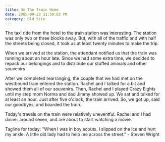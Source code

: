 ```yaml
---
title: On The Train Home
date: 2005-09-23 11:50:03 PM
category: Old Site
---
```


The taxi ride from the hotel to the train station was interesting. The station was only two or three blocks away. But, with all of the traffic and with half the streets being closed, it took us at least twenty minutes to make the trip.

When we arrived at the station, the attendant notified us that the train was running about an hour late. Since we had some extra time, we decided to repack our belongings and to distribute our stuffed animals and other souvenirs.

After we completed rearranging, the couple that we had met on the westbound train entered the station. Rachel and I talked for a bit and showed them all of our souvenirs. Then, Rachel and I played Crazy Eights until my step mom Norma and dad Jimmy showed up. We sat and talked for at least an hour. Just after five o'clock, the train arrived. So, we got up, said our goodbyes, and boarded the train.

Today's travels on the train were relatively uneventful. Rachel and I had dinner around seven, and are about to start watching a movie.

Tagline for today: "When I was in boy scouts, I slipped on the ice and hurt my ankle. A little old lady had to help me across the street." - Steven Wright
